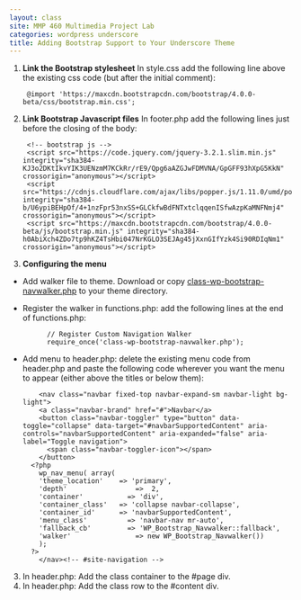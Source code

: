 ```yaml
---
layout: class
site: MMP 460 Multimedia Project Lab
categories: wordpress underscore
title: Adding Bootstrap Support to Your Underscore Theme
---
```

1. **Link the Bootstrap stylesheet**
In style.css add the following line above the existing css code (but after the initial comment): 
  
        @import 'https://maxcdn.bootstrapcdn.com/bootstrap/4.0.0-beta/css/bootstrap.min.css';
  
2. **Link Bootstrap Javascript files**
In footer.php add the following lines just before the closing of the body:

        <!-- bootstrap js -->
        <script src="https://code.jquery.com/jquery-3.2.1.slim.min.js" integrity="sha384-KJ3o2DKtIkvYIK3UENzmM7KCkRr/rE9/Qpg6aAZGJwFDMVNA/GpGFF93hXpG5KkN" crossorigin="anonymous"></script>
        <script src="https://cdnjs.cloudflare.com/ajax/libs/popper.js/1.11.0/umd/popper.min.js" integrity="sha384-b/U6ypiBEHpOf/4+1nzFpr53nxSS+GLCkfwBdFNTxtclqqenISfwAzpKaMNFNmj4" crossorigin="anonymous"></script>
        <script src="https://maxcdn.bootstrapcdn.com/bootstrap/4.0.0-beta/js/bootstrap.min.js" integrity="sha384-h0AbiXch4ZDo7tp9hKZ4TsHbi047NrKGLO3SEJAg45jXxnGIfYzk4Si90RDIqNm1" crossorigin="anonymous"></script>

3. **Configuring the menu**
  - Add walker file to theme. Download or copy [class-wp-bootstrap-navwalker.php](https://github.com/wp-bootstrap/wp-bootstrap-navwalker/blob/v4/class-wp-bootstrap-navwalker.php) to your theme directory.
  - Register the walker in functions.php: add the following lines at the end of functions.php:
  
              // Register Custom Navigation Walker
              require_once('class-wp-bootstrap-navwalker.php');
        
  - Add menu to header.php: delete the existing menu code from header.php and paste the following code wherever you want the menu to appear (either above the titles or below them):
  
        	<nav class="navbar fixed-top navbar-expand-sm navbar-light bg-light">
            <a class="navbar-brand" href="#">Navbar</a>
            <button class="navbar-toggler" type="button" data-toggle="collapse" data-target="#navbarSupportedContent" aria-         controls="navbarSupportedContent" aria-expanded="false" aria-label="Toggle navigation">
              <span class="navbar-toggler-icon"></span>
            </button>
          <?php
            wp_nav_menu( array(
            'theme_location'	=> 'primary',
            'depth'				    =>  2,
            'container'			  => 'div',
            'container_class'	=> 'collapse navbar-collapse',
            'container_id'		=> 'navbarSupportedContent',
            'menu_class'		  => 'navbar-nav mr-auto',
            'fallback_cb'		  => 'WP_Bootstrap_Navwalker::fallback',
            'walker'			    => new WP_Bootstrap_Navwalker())
            );
          ?>
            </nav><!-- #site-navigation -->

3. In header.php: Add the class container to the #page div.
4. In header.php: Add the class row to the #content div.
